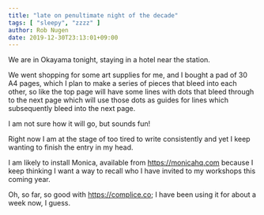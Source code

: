 ```yaml
---
title: "late on penultimate night of the decade"
tags: [ "sleepy", "zzzz" ]
author: Rob Nugen
date: 2019-12-30T23:13:01+09:00
---
```


We are in Okayama tonight, staying in a hotel near the station.

We went shopping for some art supplies for me, and I bought a pad of
30 A4 pages, which I plan to make a series of pieces that bleed into
each other, so like the top page will have some lines with dots that
bleed through to the next page which will use those dots as guides for
lines which subsequently bleed into the next page.

I am not sure how it will go, but sounds fun!

Right now I am at the stage of too tired to write consistently and yet
I keep wanting to finish the entry in my head.

I am likely to install Monica, available from https://monicahq.com because I
keep thinking I want a way to recall who I have invited to my
workshops this coming year.

Oh, so far, so good with https://complice.co; I have been using it for about a
week now, I guess.
